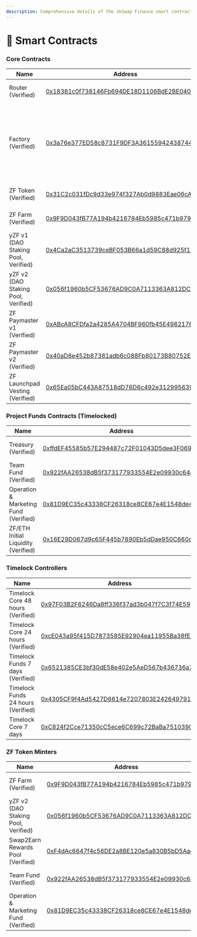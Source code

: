```yaml
---
description: Comprehensive details of the zkSwap Finance smart contracts
---
```


# 🔎 Smart Contracts

### Core Contracts

<table data-full-width="false"><thead><tr><th>Name</th><th>Address</th><th>Owner</th></tr></thead><tbody><tr><td>Router (Verified)</td><td><a href="https://explorer.zksync.io/address/0x18381c0f738146Fb694DE18D1106BdE2BE040Fa4#contract">0x18381c0f738146Fb694DE18D1106BdE2BE040Fa4</a></td><td>No contract owner</td></tr><tr><td>Factory (Verified)</td><td><a href="https://explorer.zksync.io/address/0x3a76e377ED58c8731F9DF3A36155942438744Ce3#contract">0x3a76e377ED58c8731F9DF3A36155942438744Ce3</a></td><td><p>No contract owner</p><p>Fee Setter:  <a href="https://explorer.zksync.io/address/0x97F03B2F6246Da8ff336f37ad3b047f7C3f74E59#contract">Timelock Core 48 hours</a></p></td></tr><tr><td>ZF Token (Verified)</td><td><a href="https://explorer.zksync.io/address/0x31C2c031fDc9d33e974f327Ab0d9883Eae06cA4A#contract">0x31C2c031fDc9d33e974f327Ab0d9883Eae06cA4A</a></td><td><a href="https://explorer.zksync.io/address/0xC824f2Cce71350cC5ece6C699c72BaBa75103907#contract">Timelock Core 7 days</a></td></tr><tr><td>ZF Farm (Verified)</td><td><a href="https://explorer.zksync.io/address/0x9F9D043fB77A194b4216784Eb5985c471b979D67#contract">0x9F9D043fB77A194b4216784Eb5985c471b979D67</a></td><td><a href="https://explorer.zksync.io/address/0xcE043a95f415D7873585E92904ea11955Ba38fE5#contract">Timelock Core 24 hours</a></td></tr><tr><td>yZF v1 (DAO Staking Pool, Verified)</td><td><a href="https://explorer.zksync.io/address/0x4Ca2aC3513739ceBF053B66a1d59C88d925f1987#contract">0x4Ca2aC3513739ceBF053B66a1d59C88d925f1987</a></td><td><a href="https://app.safe.global/settings/setup?safe=zksync:0x0D64C4eb0547C1F51b78Fb1A53583dC9042238C0">Multisig Core Wallet</a></td></tr><tr><td>yZF v2 (DAO Staking Pool, Verified)</td><td><a href="https://explorer.zksync.io/address/0x056f1960b5CF53676AD9C0A7113363A812DC0c8e">0x056f1960b5CF53676AD9C0A7113363A812DC0c8e</a></td><td><a href="https://explorer.zksync.io/address/0x97F03B2F6246Da8ff336f37ad3b047f7C3f74E59#contract">Timelock Core 48 hours</a></td></tr><tr><td>ZF Paymaster v1 (Verified)</td><td><a href="https://explorer.zksync.io/address/0xABcA8CFDfa2a4285A4704BF960fb45E49821762F#contract">0xABcA8CFDfa2a4285A4704BF960fb45E49821762F</a></td><td><a href="https://app.safe.global/settings/setup?safe=zksync:0x0D64C4eb0547C1F51b78Fb1A53583dC9042238C0">Multisig Core Wallet</a></td></tr><tr><td>ZF Paymaster v2 (Verified)</td><td><a href="https://explorer.zksync.io/address/0x40aD8e452b87381adb6c088Fb80173B80752Ed65#contract">0x40aD8e452b87381adb6c088Fb80173B80752Ed65</a></td><td><a href="https://app.safe.global/settings/setup?safe=zksync:0x0D64C4eb0547C1F51b78Fb1A53583dC9042238C0">Multisig Core Wallet</a></td></tr><tr><td>ZF Launchpad Vesting (Verified)</td><td><a href="https://explorer.zksync.io/address/0x65ea05bc443a87518dd76d6c492e31299563987b#contract">0x65Ea05bC443A87518dD76D6c492e31299563987b</a></td><td><a href="https://app.safe.global/settings/setup?safe=zksync:0x0D64C4eb0547C1F51b78Fb1A53583dC9042238C0">Multisig Core Wallet</a></td></tr></tbody></table>

### &#x20;Project Funds Contracts (Timelocked)

| Name                                  | Address                                                                                                                              | Owner                                                                                                             |
| ------------------------------------- | ------------------------------------------------------------------------------------------------------------------------------------ | ----------------------------------------------------------------------------------------------------------------- |
| Treasury (Verified)                   | [0xffdEF45585b57E294487c72F01043D5dee3F069f](https://explorer.zksync.io/address/0xffdEF45585b57E294487c72F01043D5dee3F069f#contract) | [Timelock Funds 24 hours](https://explorer.zksync.io/address/0x4305CF9f4Ad5427D6614e7207803E2426497917A#contract) |
| Team Fund (Verified)                  | [0x922fAA26538dB5f373177933554E2e09930c6447](https://explorer.zksync.io/address/0x922fAA26538dB5f373177933554E2e09930c6447#contract) | [Timelock Funds 24 hours](https://explorer.zksync.io/address/0x4305CF9f4Ad5427D6614e7207803E2426497917A#contract) |
| Operation & Marketing Fund (Verified) | [0x81D9EC35c43338CF26318ce8CE67e4E1548de473](https://explorer.zksync.io/address/0x81D9EC35c43338CF26318ce8CE67e4E1548de473#contract) | [Timelock Funds 24 hours](https://explorer.zksync.io/address/0x4305CF9f4Ad5427D6614e7207803E2426497917A#contract) |
| ZF/ETH Initial Liquidity (Verified)   | [0x16E29D067d9c65F445b7890Eb5dDae950C660d23](https://explorer.zksync.io/address/0x16E29D067d9c65F445b7890Eb5dDae950C660d23#contract) | [Timelock Funds 7 days](https://explorer.zksync.io/address/0x6521385CE3bf30dE58e402e5AeD567b436736a75#contract)   |

### Timelock Controllers&#x20;

| Name                               | Address                                                                                                                              | Admin                                                                                                                  |
| ---------------------------------- | ------------------------------------------------------------------------------------------------------------------------------------ | ---------------------------------------------------------------------------------------------------------------------- |
| Timelock Core 48 hours (Verified)  | [0x97F03B2F6246Da8ff336f37ad3b047f7C3f74E59](https://explorer.zksync.io/address/0x97F03B2F6246Da8ff336f37ad3b047f7C3f74E59#contract) | [Multisig Core Wallet](https://app.safe.global/settings/setup?safe=zksync:0x0D64C4eb0547C1F51b78Fb1A53583dC9042238C0)  |
| Timelock Core 24 hours (Verified)  | [0xcE043a95f415D7873585E92904ea11955Ba38fE5](https://explorer.zksync.io/address/0xcE043a95f415D7873585E92904ea11955Ba38fE5#contract) | [Multisig Core Wallet](https://app.safe.global/settings/setup?safe=zksync:0x0D64C4eb0547C1F51b78Fb1A53583dC9042238C0)  |
| Timelock Funds 7 days (Verified)   | [0x6521385CE3bf30dE58e402e5AeD567b436736a75](https://explorer.zksync.io/address/0x6521385CE3bf30dE58e402e5AeD567b436736a75#contract) | [Multisig Funds Wallet](https://app.safe.global/settings/setup?safe=zksync:0xF1802d9a70Bdc6F6EffD65d44b33226eE0E6A821) |
| Timelock Funds 24 hours (Verified) | [0x4305CF9f4Ad5427D6614e7207803E2426497917A](https://explorer.zksync.io/address/0x4305CF9f4Ad5427D6614e7207803E2426497917A#contract) | [Multisig Funds Wallet](https://app.safe.global/settings/setup?safe=zksync:0xF1802d9a70Bdc6F6EffD65d44b33226eE0E6A821) |
| Timelock Core 7 days               | [0xC824f2Cce71350cC5ece6C699c72BaBa75103907](https://explorer.zksync.io/address/0xC824f2Cce71350cC5ece6C699c72BaBa75103907#contract) | [Multisig Core Wallet](https://app.safe.global/settings/setup?safe=zksync:0x0D64C4eb0547C1F51b78Fb1A53583dC9042238C0)  |

### ZF Token Minters

| Name                                  | Address                                                                                                                              | Owner                                                                                                                 |
| ------------------------------------- | ------------------------------------------------------------------------------------------------------------------------------------ | --------------------------------------------------------------------------------------------------------------------- |
| ZF Farm (Verified)                    | [0x9F9D043fB77A194b4216784Eb5985c471b979D67](https://explorer.zksync.io/address/0x9F9D043fB77A194b4216784Eb5985c471b979D67#contract) | [Timelock Core 24 hours](https://explorer.zksync.io/address/0xcE043a95f415D7873585E92904ea11955Ba38fE5#contract)      |
| yZF v2 (DAO Staking Pool, Verified)   | [0x056f1960b5CF53676AD9C0A7113363A812DC0c8e](https://explorer.zksync.io/address/0x056f1960b5CF53676AD9C0A7113363A812DC0c8e)          | [Multisig Core Wallet](https://app.safe.global/settings/setup?safe=zksync:0x0D64C4eb0547C1F51b78Fb1A53583dC9042238C0) |
| Swap2Earn Rewards Pool (Verified)     | [0xF4dAc6647f4c56DE2a8BE120e5a830B5bD5Aae91](https://explorer.zksync.io/address/0xF4dAc6647f4c56DE2a8BE120e5a830B5bD5Aae91#contract) | [Multisig Core Wallet](https://app.safe.global/settings/setup?safe=zksync:0x0D64C4eb0547C1F51b78Fb1A53583dC9042238C0) |
| Team Fund (Verified)                  | [0x922fAA26538dB5f373177933554E2e09930c6447](https://explorer.zksync.io/address/0x922fAA26538dB5f373177933554E2e09930c6447#contract) | [Timelock Funds 24 hours](https://explorer.zksync.io/address/0x4305CF9f4Ad5427D6614e7207803E2426497917A#contract)     |
| Operation & Marketing Fund (Verified) | [0x81D9EC35c43338CF26318ce8CE67e4E1548de473](https://explorer.zksync.io/address/0x81D9EC35c43338CF26318ce8CE67e4E1548de473#contract) | [Timelock Funds 24 hours](https://explorer.zksync.io/address/0x4305CF9f4Ad5427D6614e7207803E2426497917A#contract)     |

